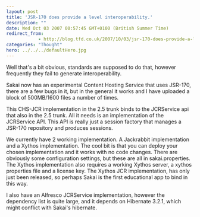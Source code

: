 ```yaml
---
layout: post
title: 'JSR-170 does provide a level interoperability.'
description: ""
date: Wed Oct 03 2007 00:57:45 GMT+0100 (British Summer Time)
redirect_from: 
            - http://blog.tfd.co.uk/2007/10/03/jsr-170-does-provide-a-level-interoperability/
categories: "Thought"
hero: ../../../defaultHero.jpg
---
```

Well that's a bit obvious, standards are supposed to do that, however frequently they fail to generate interoperability.

Sakai now has an experimental Content Hosting Service that uses JSR-170, there are a few bugs in it, but in the general it works and I have uploaded a block of 500MB/1600 files a number of times.

This CHS-JCR implementation in the 2.5 trunk binds to the JCRService api that also in the 2.5 trunk. All it needs is an implementation of the JCRService API. This API is really just a session factory that manages a JSR-170 repository and produces sessions.

We currently have 2 working implementation. A Jackrabbit implementation and a Xythos implementation. The cool bit is that you can deploy your chosen implementation and it works with no code changes. There are obviously some configuration settings, but these are all in sakai.properties. The Xythos implementation also requires a working Xythos server, a xythos properties file and a license key. The Xythos JCR implementation, has only just been released, so perhaps Sakai is the first educational app to bind in this way.

I also have an Alfresco JCRService implementation, however the dependency list is quite large, and it depends on Hibernate 3.2.1, which might conflict with Sakai's hibernate.
